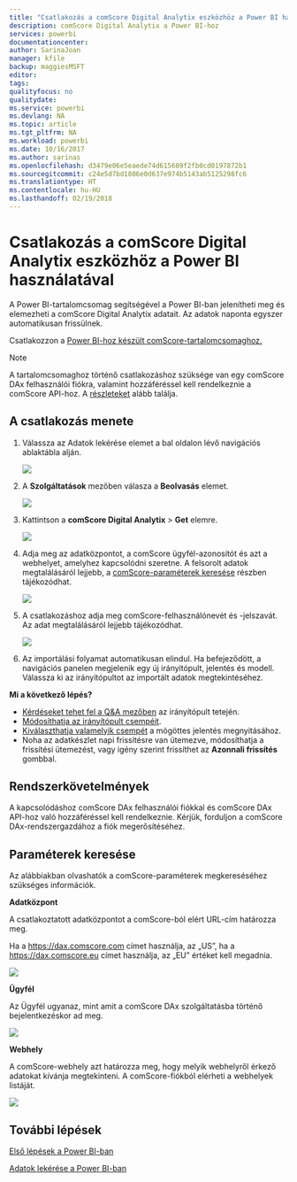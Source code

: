 ```yaml
---
title: "Csatlakozás a comScore Digital Analytix eszközhöz a Power BI használatával"
description: comScore Digital Analytix a Power BI-hoz
services: powerbi
documentationcenter: 
author: SarinaJoan
manager: kfile
backup: maggiesMSFT
editor: 
tags: 
qualityfocus: no
qualitydate: 
ms.service: powerbi
ms.devlang: NA
ms.topic: article
ms.tgt_pltfrm: NA
ms.workload: powerbi
ms.date: 10/16/2017
ms.author: sarinas
ms.openlocfilehash: d3479e06e5eaede74d615689f2fb0cd0197872b1
ms.sourcegitcommit: c24e5d7bd1806e0d637e974b5143ab5125298fc6
ms.translationtype: HT
ms.contentlocale: hu-HU
ms.lasthandoff: 02/19/2018
---
```

# <a name="connect-to-comscore-digital-analytix-with-power-bi"></a>Csatlakozás a comScore Digital Analytix eszközhöz a Power BI használatával
A Power BI-tartalomcsomag segítségével a Power BI-ban jelenítheti meg és elemezheti a comScore Digital Analytix adatait. Az adatok naponta egyszer automatikusan frissülnek.

Csatlakozzon a [Power BI-hoz készült comScore-tartalomcsomaghoz.](https://app.powerbi.com/getdata/services/comscore)

>[!NOTE]
>A tartalomcsomaghoz történő csatlakozáshoz szüksége van egy comScore DAx felhasználói fiókra, valamint hozzáféréssel kell rendelkeznie a comScore API-hoz. A [részleteket](#Requirements) alább találja.

## <a name="how-to-connect"></a>A csatlakozás menete
1. Válassza az Adatok lekérése elemet a bal oldalon lévő navigációs ablaktábla alján.
   
   ![](media/service-connect-to-connect-to/getdata.png)
2. A **Szolgáltatások** mezőben válasza a **Beolvasás** elemet.
   
   ![](media/service-connect-to-connect-to/services.png)
3. Kattintson a **comScore Digital Analytix** \> **Get** elemre.
   
   ![](media/service-connect-to-connect-to/comscore.png)
4. Adja meg az adatközpontot, a comScore ügyfél-azonosítót és azt a webhelyet, amelyhez kapcsolódni szeretne. A felsorolt adatok megtalálásáról lejjebb, a [comScore-paraméterek keresése](#FindingParams) részben tájékozódhat.
   
   ![](media/service-connect-to-connect-to/parameters.png)
5. A csatlakozáshoz adja meg comScore-felhasználónevét és -jelszavát. Az adat megtalálásáról lejjebb tájékozódhat.
   
   ![](media/service-connect-to-connect-to/creds.png)
6. Az importálási folyamat automatikusan elindul. Ha befejeződött, a navigációs panelen megjelenik egy új irányítópult, jelentés és modell. Válassza ki az irányítópultot az importált adatok megtekintéséhez.

**Mi a következő lépés?**

* [Kérdéseket tehet fel a Q&A mezőben](power-bi-q-and-a.md) az irányítópult tetején.
* [Módosíthatja az irányítópult csempéit](service-dashboard-edit-tile.md).
* [Kiválaszthatja valamelyik csempét](service-dashboard-tiles.md) a mögöttes jelentés megnyitásához.
* Noha az adatkészlet napi frissítésre van ütemezve, módosíthatja a frissítési ütemezést, vagy igény szerint frissíthet az **Azonnali frissítés** gombbal.

<a name="Requirements"></a>

## <a name="system-requirements"></a>Rendszerkövetelmények
A kapcsolódáshoz comScore DAx felhasználói fiókkal és comScore DAx API-hoz való hozzáféréssel kell rendelkeznie. Kérjük, forduljon a comScore DAx-rendszergazdához a fiók megerősítéséhez.

<a name="FindingParams"></a>

## <a name="finding-parameters"></a>Paraméterek keresése
Az alábbiakban olvashatók a comScore-paraméterek megkereséséhez szükséges információk.

**Adatközpont**

A csatlakoztatott adatközpontot a comScore-ból elért URL-cím határozza meg.

Ha a https://dax.comscore.com címet használja, az „US”, ha a https://dax.comscore.eu címet használja, az „EU” értéket kell megadnia.

![](media/service-connect-to-connect-to/comscore_url.png) 

**Ügyfél**

Az Ügyfél ugyanaz, mint amit a comScore DAx szolgáltatásba történő bejelentkezéskor ad meg.

![](media/service-connect-to-connect-to/comscore_signin.png) 

**Webhely**

A comScore-webhely azt határozza meg, hogy melyik webhelyről érkező adatokat kívánja megtekinteni. A comScore-fiókból elérheti a webhelyek listáját.

![](media/service-connect-to-connect-to/comscore_sites.png)

## <a name="next-steps"></a>További lépések
[Első lépések a Power BI-ban](service-get-started.md)

[Adatok lekérése a Power BI-ban](service-get-data.md)

